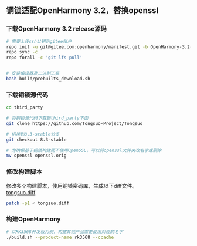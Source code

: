 <a name="PY2gk"></a>
## 铜锁适配OpenHarmony 3.2，替换openssl
<a name="HiylI"></a>
### 下载OpenHarmony 3.2 release源码
```bash
# 需要上传ssh公钥到gitee账户
repo init -u git@gitee.com:openharmony/manifest.git -b OpenHarmony-3.2-Release --no-repo-verify
repo sync -c
repo forall -c 'git lfs pull'


# 安装编译器及二进制工具
bash build/prebuilts_download.sh
```
<a name="FGBfT"></a>
### 下载铜锁源代码
```bash
cd third_party

# 将铜锁源代码下载到third_party下面
git clone https://github.com/Tongsuo-Project/Tongsuo

# 切换到8.3-stable分支
git checkout 8.3-stable

# 为确保基于铜锁构建而不使用OpenSSL，可以将openssl文件夹改名字或删除
mv openssl openssl.orig
```
<a name="RdN2W"></a>
### 修改构建脚本
修改多个构建脚本，使用铜锁密码库，生成以下diff文件。<br />[tongsuo.diff](https://www.yuque.com/attachments/yuque/0/2023/diff/21453368/1686887247326-7b9518d1-6784-410a-896e-fc4708f6b851.diff?_lake_card=%7B%22src%22%3A%22https%3A%2F%2Fwww.yuque.com%2Fattachments%2Fyuque%2F0%2F2023%2Fdiff%2F21453368%2F1686887247326-7b9518d1-6784-410a-896e-fc4708f6b851.diff%22%2C%22name%22%3A%22tongsuo.diff%22%2C%22size%22%3A111566%2C%22ext%22%3A%22diff%22%2C%22source%22%3A%22%22%2C%22status%22%3A%22done%22%2C%22download%22%3Atrue%2C%22taskId%22%3A%22ua53bd94e-726c-435d-b588-03157128722%22%2C%22taskType%22%3A%22upload%22%2C%22type%22%3A%22%22%2C%22__spacing%22%3A%22both%22%2C%22mode%22%3A%22title%22%2C%22id%22%3A%22u0d3db4a5%22%2C%22margin%22%3A%7B%22top%22%3Atrue%2C%22bottom%22%3Atrue%7D%2C%22card%22%3A%22file%22%7D)
```bash
patch -p1 < tongsuo.diff
```
<a name="Gxif7"></a>
### 构建OpenHarmony
```bash
# 以RK3568开发板为例，构建其他产品需要使用对应的名字
./build.sh --product-name rk3568 --ccache
```

